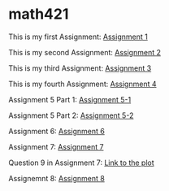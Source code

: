 # math421

This is my first Assignment: [Assignment 1](Assignment1.html)

This is my second Assignment: [Assignment 2](assignment2.html)

This is my third Assignment: [Assignment 3](assignment3.html)

This is my fourth Assignment: [Assignment 4](assignment4.html)

Assignment 5 Part 1: [Assignment 5-1](assignment5_part1.html)

Assignment 5 Part 2: [Assignment 5-2](assignment5_part2.html)

Assignment 6: [Assignment 6](assignment6.html)

Assignment 7: [Assignment 7](assignment7.html)
 
  Question 9 in Assignment 7: [Link to the plot](abc.png)
  
Assignemnt 8: [Assignment 8](assignment8.html)
